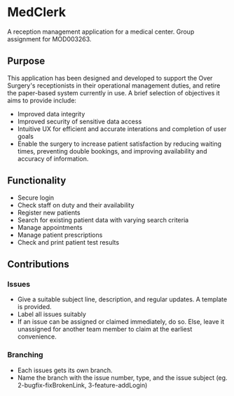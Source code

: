 # MedClerk
A reception management application for a medical center. Group assignment for MOD003263.

## Purpose
This application has been designed and developed to support the Over Surgery's receptionists in their operational management duties, and retire the paper-based system currently in use. A brief selection of objectives it aims to provide include: 
- Improved data integrity
- Improved security of sensitive data access
- Intuitive UX for efficient and accurate interations and completion of user goals
- Enable the surgery to increase patient satisfaction by reducing waiting times, preventing double bookings, and improving availability and accuracy of information. 

## Functionality
- Secure login
- Check staff on duty and their availability 
- Register new patients
- Search for existing patient data with varying search criteria
- Manage appointments 
- Manage patient prescriptions 
- Check and print patient test results

## Contributions
### Issues
- Give a suitable subject line, description, and regular updates. A template is provided. 
- Label all issues suitably
- If an issue can be assigned or claimed immediately, do so. Else, leave it unassigned for another team member to claim at the earliest convenience. 

### Branching
- Each issues gets its own branch. 
- Name the branch with the issue number, type, and the issue subject (eg. 2-bugfix-fixBrokenLink, 3-feature-addLogin)
